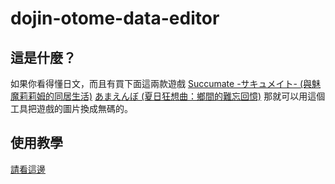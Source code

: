 # dojin-otome-data-editor

## 這是什麼？

如果你看得懂日文，而且有買下面這兩款遊戲
[Succumate -サキュメイト- (與魅魔莉莉姆的同居生活)](https://store.steampowered.com/app/1278390/)
[あまえんぼ (夏日狂想曲：鄉間的難忘回憶)](https://store.steampowered.com/app/1227890/)
那就可以用這個工具把遊戲的圖片換成無碼的。
## 使用教學
[請看這邊](https://sk2589822.github.io/dojin-otome-data-editor/#/Instruction)
